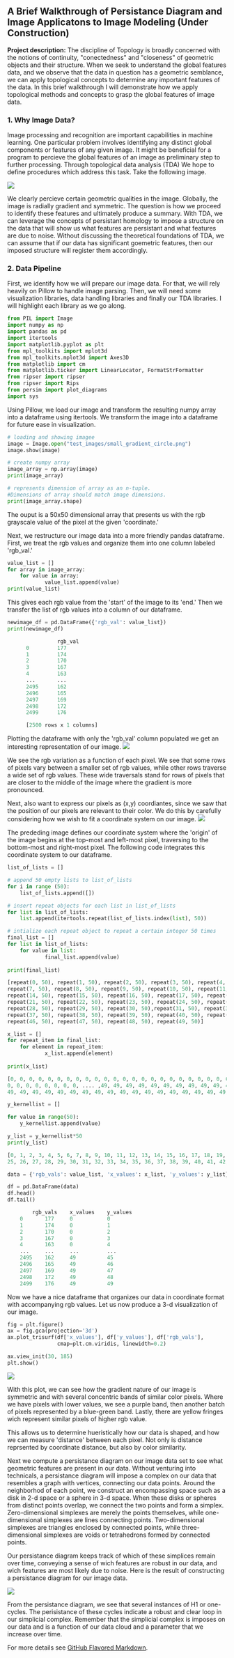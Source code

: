 ## A Brief Walkthrough of Persistance Diagram and Image Applicatons to Image Modeling (Under Construction)

**Project description:** The discipline of Topology is broadly concerned with the notions of continuity, "conectedness" and "closeness" of geometric objects and their structure. When we seek to understand the global features data, and we observe that the data in question has a geometric semblance, we can apply topological concepts to determine any important features of the data. In this brief walkthrough I will demonstrate how we apply topological methods and concepts to grasp the global features of image data.

### 1. Why Image Data?

Image processing and recognition are important capabilities in machine learning. One particular problem involves identifying any distinct global components or features of any given image. It might be beneficial for a program to percieve the global features of an image as preliminary step to further processing. Through topological data analysis (TDA) We hope to define procedures which address this task. Take the following image.

<img src="images/gradient_circle_2.png?raw=true"/>

We clearly percieve certain geometric qualities in the image. Globally, the image is radially gradient and symmetric. The question is how we proceed to identify these features and ultimately produce a summary. With TDA, we can leverage the concepts of persistant homology to impose a structure on the data that will show us what features are persistant and what features are due to noise. Without discussing the theoretical foundations of TDA, we can assume that if our data has significant goemetric features, then our imposed structure will register them accordingly. 

### 2. Data Pipeline
First, we identify how we will prepare our image data. For that, we will rely heavily on Pillow to handle image parsing. Then, we will need some visualization libraries, data handling libraries and finally our TDA libraries. I will highlight each library as we go along.

```python
from PIL import Image
import numpy as np
import pandas as pd
import itertools
import matplotlib.pyplot as plt
from mpl_toolkits import mplot3d
from mpl_toolkits.mplot3d import Axes3D
from matplotlib import cm
from matplotlib.ticker import LinearLocator, FormatStrFormatter
from ripser import ripser
from ripser import Rips
from persim import plot_diagrams
import sys

```
Using Pillow, we load our image and transform the resulting numpy array into a dataframe using itertools. We transform the image into a dataframe for future ease in visualization. 

```python
# loading and showing imagee
image = Image.open("test_images/small_gradient_circle.png")
image.show(image)

# create numpy array
image_array = np.array(image)
print(image_array)

# represents dimension of array as an n-tuple.
#Dimensions of array should match image dimensions.
print(image_array.shape) 

```
The ouput is a 50x50 dimensional array that presents us with the rgb grayscale value of the pixel at the given 'coordinate.'

Next, we restructure our image data into a more friendly pandas dataframe. First, we treat the rgb values and organize them into one column labeled
'rgb_val.'

```python
value_list = []
for array in image_array:
    for value in array:
            value_list.append(value)
print(value_list)  

```
This gives each rgb value from the 'start' of the image to its 'end.' Then we transfer the list of rgb values into a column of our dataframe.

```python
newimage_df = pd.DataFrame({'rgb_val': value_list})
print(newimage_df)

```


```python
                rgb_val
      0         177
      1         174
      2         170
      3         167
      4         163
      ...       ...
      2495      162
      2496      165
      2497      169
      2498      172
      2499      176

      [2500 rows x 1 columns]


```

Plotting the dataframe with only the 'rgb_val' column populated we get an interesting representation of our image. 
<img src="images/rgb_vals.png?raw=true"/>

We see the rgb variation as a function of each pixel. We see that some rows of pixels vary between a smaller set of rgb values, while other rows
traverse a wide set of rgb values. These wide traversals stand for rows of pixels that are closer to the middle of the image where the gradient is 
more pronounced.

Next, also want to express our pixels as (x,y) coordiantes, since we saw that the position of our pixels are relevant to their color. 
We do this by carefully considering how we wish to fit a coordinate system on our image.
<img src="images/coordinate_system.png?raw=true"/>

The prededing image defines our coordinate system where the 'origin' of the image begins at the top-most and left-most pixel, traversing to the bottom-most and right-most pixel. The following code integrates this coordinate system to our dataframe.

```python
list_of_lists = []

# append 50 empty lists to list_of_lists
for i in range (50):
    list_of_lists.append([])

# insert repeat objects for each list in list_of_lists
for list in list_of_lists:
    list.append(itertools.repeat(list_of_lists.index(list), 50))

# intialize each repeat object to repeat a certain integer 50 times   
final_list = []
for list in list_of_lists:
    for value in list:
            final_list.append(value)
                    
print(final_list)    

```
```python
[repeat(0, 50), repeat(1, 50), repeat(2, 50), repeat(3, 50), repeat(4, 50), repeat(5, 50), repeat(6, 50), 
repeat(7, 50), repeat(8, 50), repeat(9, 50), repeat(10, 50), repeat(11, 50), repeat(12, 50), repeat(13, 50), 
repeat(14, 50), repeat(15, 50), repeat(16, 50), repeat(17, 50), repeat(18, 50), repeat(19, 50), repeat(20, 50), 
repeat(21, 50), repeat(22, 50), repeat(23, 50), repeat(24, 50), repeat(25, 50), repeat(26, 50), repeat(27, 50), 
repeat(28, 50), repeat(29, 50), repeat(30, 50),repeat(31, 50), repeat(32, 50), repeat(33, 50), repeat(34, 50), repeat(35, 50), repeat(36, 50), 
repeat(37, 50), repeat(38, 50), repeat(39, 50), repeat(40, 50), repeat(41, 50), repeat(42, 50), repeat(43, 50), repeat(44, 50), repeat(45, 50), 
repeat(46, 50), repeat(47, 50), repeat(48, 50), repeat(49, 50)]


```
```python
x_list = []
for repeat_item in final_list:
    for element in repeat_item:
            x_list.append(element)
                    
print(x_list) 
```
```python
[0, 0, 0, 0, 0, 0, 0, 0, 0, 0, 0, 0, 0, 0, 0, 0, 0, 0, 0, 0, 0, 0, 0, 0, 0, 0, 0, 0, 0, 0, 0, 0, 0, 0, 0, 0, 0, 0, 0, 0, 0, 0, 
0, 0, 0, 0, 0, 0, 0, 0, .... ,49, 49, 49, 49, 49, 49, 49, 49, 49, 49, 49, 49, 49, 49, 49, 49, 49, 49, 49, 49, 49, 49, 49, 49, 49, 
49, 49, 49, 49, 49, 49, 49, 49, 49, 49, 49, 49, 49, 49, 49, 49, 49, 49, 49, 49, 49, 49, 49, 49, 49]

```

```python
y_kernellist = []

for value in range(50):
    y_kernellist.append(value)

y_list = y_kernellist*50
print(y_list)


```
```python
[0, 1, 2, 3, 4, 5, 6, 7, 8, 9, 10, 11, 12, 13, 14, 15, 16, 17, 18, 19, 20, 21, 22, 23, 24, 25, 26, 27, 28, 29, 30, 31, 32, 33, 34, 35, 36, 37, 38, 39, 40, 41, 42, 43, 44, 45, 46, 47, 48, 49, ... , 0, 1, 2, 3, 4, 5, 6, 7, 8, 9, 10, 11, 12, 13, 14, 15, 16, 17, 18, 19, 20, 21, 22, 23, 24, 25, 26, 27, 28, 29, 30, 31, 32, 33, 34, 35, 36, 37, 38, 39, 40, 41, 42, 43, 44, 45, 46, 47, 48, 49, 0, 1, 2, 3, 4, 5, 6, 7, 8, 9, 10, 11, 12, 13, 14, 15, 16, 17, 18, 19, 20, 21, 22, 23, 24, 25, 26, 27, 28, 29, 30, 31, 32, 33, 34, 35, 36, 37, 38, 39, 40, 41, 42, 43, 44, 45, 46, 47, 48, 49, 0, 1, 2, 3, 4, 5, 6, 7, 8, 9, 10, 11, 12, 13, 14, 15, 16, 17, 18, 19, 20, 21, 22, 23, 24,
25, 26, 27, 28, 29, 30, 31, 32, 33, 34, 35, 36, 37, 38, 39, 40, 41, 42, 43, 44, 45, 46, 47, 48, 49]

```

```python
data = {'rgb_vals': value_list, 'x_values': x_list, 'y_values': y_list}

df = pd.DataFrame(data)
df.head()
df.tail()

```
```python
        rgb_vals    x_values    y_values
    0       177     0           0
    1       174     0           1
    2       170     0           2
    3       167     0           3
    4       163     0           4
    ...     ...     ...         ...    
    2495    162     49          45
    2496    165     49          46
    2497    169     49          47
    2498    172     49          48
    2499    176     49          49

```

Now we have a nice dataframe that organizes our data in coordinate format with accompanying rgb values. Let us now produce a 3-d visualization of our 
image.

```python
fig = plt.figure()
ax = fig.gca(projection='3d')
ax.plot_trisurf(df['x_values'], df['y_values'], df['rgb_vals'], 
                cmap=plt.cm.viridis, linewidth=0.2)

ax.view_init(30, 185)
plt.show()

```
<img src="images/3d_plot.png?raw=true"/>

With this plot, we can see how the gradient nature of our image is symmetric and with several concentric bands of similar color pixels. Where we have pixels with lower values, we see a purple band, then another batch of pixels represented by a blue-green band. Lastly, there are yellow fringes wich represent similar pixels of higher rgb value.

This allows us to determine hueristically how our data is shaped, and how we can measure 'distance' between each pixel. Not only is distance reprsented by 
coordinate distance, but also by color similarity. 

Next we compute a persistance diagram on our image data set to see what geometric features are present in our data. Without venturing into technicals, a persistance diagram will impose a complex on our data that resembles a graph with vertices, connecting our data points. Around the neighborhod of each point, we construct an encompassing space such as a disk in 2-d space or a sphere in 3-d space. When these disks or spheres from distinct points overlap, we connect the two points and
form a simplex. Zero-dimensional simplexes are merely the points themselves, while one-dimensional simplexes are lines connecting points. Two-dimensional simplexes are triangles enclosed by connected points, while three-dimensional simplexes are voids or tetrahedrons formed by connected points.

Our persistance diagram keeps track of which of these simplices remain over time, conveying a sense of wich features are robust in our data, and wich features are most likely due to noise. Here is the result of constructing a persistance diagram for our image data.


<img src="images/pers_diagram.png?raw=true"/>

From the persistance diagram, we see that several instances of H1 or one-cycles. The perisistance of these cycles indicate a robust and clear loop in our simplicial complex. 
Remember that the simplicial complex is imposes on our data and is a function of our data cloud and a parameter that we increase over time. 








For more details see [GitHub Flavored Markdown](https://guides.github.com/features/mastering-markdown/).
